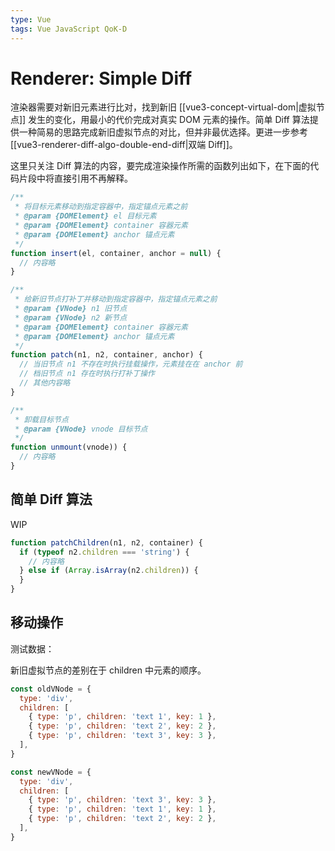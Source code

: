 ```yaml
---
type: Vue
tags: Vue JavaScript QoK-D
---
```


# Renderer: Simple Diff

渲染器需要对新旧元素进行比对，找到新旧 [[vue3-concept-virtual-dom|虚拟节点]] 发生的变化，用最小的代价完成对真实 DOM 元素的操作。简单 Diff 算法提供一种简易的思路完成新旧虚拟节点的对比，但并非最优选择。更进一步参考 [[vue3-renderer-diff-algo-double-end-diff|双端 Diff]]。

这里只关注 Diff 算法的内容，要完成渲染操作所需的函数列出如下，在下面的代码片段中将直接引用不再解释。

```js
/**
 * 将目标元素移动到指定容器中，指定锚点元素之前
 * @param {DOMElement} el 目标元素
 * @param {DOMElement} container 容器元素
 * @param {DOMElement} anchor 锚点元素
 */
function insert(el, container, anchor = null) {
  // 内容略
}

/**
 * 给新旧节点打补丁并移动到指定容器中，指定锚点元素之前
 * @param {VNode} n1 旧节点
 * @param {VNode} n2 新节点
 * @param {DOMElement} container 容器元素
 * @param {DOMElement} anchor 锚点元素
 */
function patch(n1, n2, container, anchor) {
  // 当旧节点 n1 不存在时执行挂载操作，元素挂在在 anchor 前
  // 档旧节点 n1 存在时执行打补丁操作
  // 其他内容略
}

/**
 * 卸载目标节点
 * @param {VNode} vnode 目标节点
 */
function unmount(vnode)) {
  // 内容略
}
```

## 简单 Diff 算法

WIP

```js
function patchChildren(n1, n2, container) {
  if (typeof n2.children === 'string') {
    // 内容略
  } else if (Array.isArray(n2.children)) {
  }
}
```

## 移动操作

测试数据：

新旧虚拟节点的差别在于 children 中元素的顺序。

```js
const oldVNode = {
  type: 'div',
  children: [
    { type: 'p', children: 'text 1', key: 1 },
    { type: 'p', children: 'text 2', key: 2 },
    { type: 'p', children: 'text 3', key: 3 },
  ],
}

const newVNode = {
  type: 'div',
  children: [
    { type: 'p', children: 'text 3', key: 3 },
    { type: 'p', children: 'text 1', key: 1 },
    { type: 'p', children: 'text 2', key: 2 },
  ],
}
```
